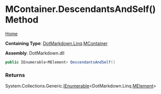 # MContainer\.DescendantsAndSelf\(\) Method

[Home](../../../../README.md)

**Containing Type**: [DotMarkdown.Linq](../../README.md)\.[MContainer](../README.md)

**Assembly**: DotMarkdown\.dll

```csharp
public IEnumerable<MElement> DescendantsAndSelf()
```

### Returns

System\.Collections\.Generic\.[IEnumerable](https://docs.microsoft.com/en-us/dotnet/api/system.collections.generic.ienumerable-1)\<DotMarkdown\.Linq\.[MElement](../../MElement/README.md)>

